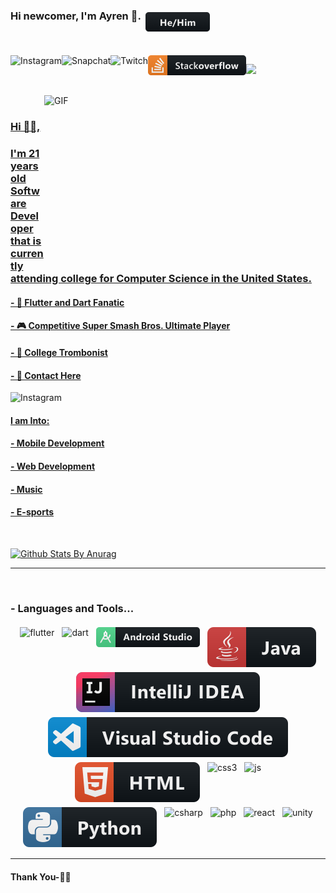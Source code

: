 ### Hi newcomer, I'm Ayren 👋.  <img src="https://github.com/MikeCodesDotNET/ColoredBadges/blob/master/png/pronouns/hehim.png?raw=true" alt="he/him" style="vertical-align:top; margin:4px">


<br/>
<a href="https://www.instagram.com/a_king618/">
  <img align="left" alt="Instagram" src="https://raw.githubusercontent.com/MikeCodesDotNET/ColoredBadges/master/png/social/instagram.png" />
  <a href="https://www.snapchat.com/add/ayrock618">
  <img align="left" alt="Snapchat" src="https://raw.githubusercontent.com/MikeCodesDotNET/ColoredBadges/master/png/social/snapchat.png" />
   <a href="https://www.twitch.tv/nebula618">
  <img align="left" alt="Twitch" src="https://raw.githubusercontent.com/MikeCodesDotNET/ColoredBadges/master/png/streaming/twitch.png" />
   <a href="https://stackoverflow.com/users/13430888/ayrock618">
  <img align="left" alt="Stack Overflow" src="https://raw.githubusercontent.com/MikeCodesDotNET/ColoredBadges/master/png/social/stackoverflow.png" />
  

![](https://visitor-badge.glitch.me/badge?page_id=aking618=aking618)

<br />

<img align="right" height="270px" width="450px" alt="GIF" src="https://media.giphy.com/media/m8XguqDisAIgag7oqT/giphy.gif" />
<br />

### Hi 🙋‍♂️,
### I'm 21 years old Software Developer that is currently attending college for Computer Science in the United States.


#### - 📱 Flutter and Dart Fanatic 

#### - 🎮 Competitive Super Smash Bros. Ultimate Player

#### - 🎺 College Trombonist

#### - 💬 Contact Here <a href="Aking.college@gmail.com">
  <img align="left" alt="Instagram" src="https://raw.githubusercontent.com/MikeCodesDotNET/ColoredBadges/master/png/social/gmail.png" />


<br />


#### I am Into:

#### - Mobile Development
#### - Web Development
#### - Music
#### - E-sports
<br />


[![Github Stats By Anurag](https://github-readme-stats.vercel.app/api?username=Aking618&show_icons=true&title_color=fff&icon_color=79ff97&text_color=9f9f9f&bg_color=151515)](https://github.com/anuraghazra/github-readme-stats)

*************

<br />

### - Languages and Tools...

<p align="center">

<!-- For more icons please follow  https://github.com/MikeCodesDotNET/ColoredBadges -->

<img src="https://raw.githubusercontent.com/MikeCodesDotNET/ColoredBadges/master/png/dev/frameworks/flutter.png" alt="flutter" style="vertical-align:top; margin:4px">
<img src="https://raw.githubusercontent.com/MikeCodesDotNET/ColoredBadges/master/png/dev/languages/dart.png" alt="dart" style="vertical-align:top; margin:4px">
<img src="https://raw.githubusercontent.com/MikeCodesDotNET/ColoredBadges/master/png/dev/tools/android_studio.png" alt="android_studio" style="vertical-align:top; margin:4px">
<img src="https://raw.githubusercontent.com/MikeCodesDotNET/ColoredBadges/master/svg/dev/languages/java.svg" alt="java" style="vertical-align:top; margin:4px"> 
<img src="https://raw.githubusercontent.com/MikeCodesDotNET/ColoredBadges/master/svg/dev/tools/jetbrains_intellij.svg" alt="intellij" style="vertical-align:top; margin:4px">
<img src="https://raw.githubusercontent.com/8bithemant/8bithemant/master/svg/dev/tools/visualstudio_code.svg" alt="vscode" style="vertical-align:top; margin:4px">
 <img src="https://raw.githubusercontent.com/8bithemant/8bithemant/master/svg/dev/languages/html.svg" alt="html" style="vertical-align:top; margin:4px">
 <img src="https://raw.githubusercontent.com/MikeCodesDotNET/ColoredBadges/master/png/dev/languages/css3.png" alt="css3" style="vertical-align:top; margin:4px">
<img src="https://github.com/MikeCodesDotNET/ColoredBadges/blob/master/png/dev/languages/js.png?raw=true" alt="js" style="vertical-align:top; margin:4px">
<img src="https://raw.githubusercontent.com/8bithemant/8bithemant/master/svg/dev/languages/python.svg" alt="python" style="vertical-align:top; margin:4px">
<img src= "https://github.com/MikeCodesDotNET/ColoredBadges/blob/master/png/dev/languages/csharp.png?raw=true" alt="csharp" style="veritcal-align:top; margin:4px">
<img src= "https://github.com/MikeCodesDotNET/ColoredBadges/blob/master/png/dev/languages/php.png?raw=true" alt="php" style="veritcal-align:top; margin:4px">
  <img src= "https://github.com/MikeCodesDotNET/ColoredBadges/blob/master/png/dev/frameworks/react.png?raw=true" alt="react" style="veritcal-align:top; margin:4px">
  <img src= "https://github.com/MikeCodesDotNET/ColoredBadges/blob/master/png/dev/frameworks/unity.png?raw=true" alt="unity" style="veritcal-align:top; margin:4px">

</p>

***********************************

#### Thank You-🙏🏼




  
